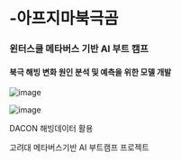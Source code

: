 # -아프지마북극곰
### 윈터스쿨 메타버스 기반 AI 부트 캠프
#### 북극 해빙 변화 원인 분석 및 예측을 위한 모델 개발
![image](https://user-images.githubusercontent.com/105578577/219038608-ffde738e-9d7f-4ae9-95fc-d9f6c037fc81.png)



![image](https://user-images.githubusercontent.com/105578577/220251650-7a3d3ccb-06a4-4835-8962-438c548ebb73.png)


DACON 해빙데이터 활용 

고려대 메타버스기반 AI 부트캠프 프로젝트
